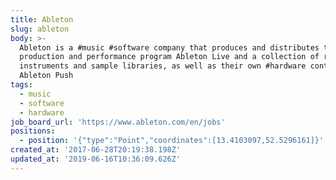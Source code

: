 ```yaml
---
title: Ableton
slug: ableton
body: >-
  Ableton is a #music #software company that produces and distributes the
  production and performance program Ableton Live and a collection of related
  instruments and sample libraries, as well as their own #hardware controller
  Ableton Push
tags:
  - music
  - software
  - hardware
job_board_url: 'https://www.ableton.com/en/jobs'
positions:
  - position: '{"type":"Point","coordinates":[13.4103097,52.5296161]}'
created_at: '2017-06-28T20:19:38.198Z'
updated_at: '2019-06-16T10:36:09.626Z'
---
```


